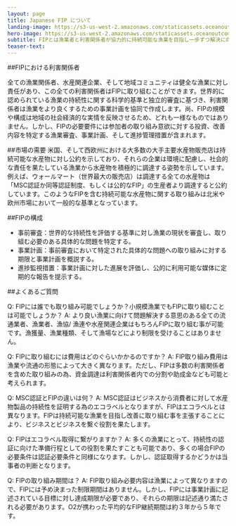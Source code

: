 ```yaml
---
layout: page 
title: Japanese FIP について
landing-image: https://s3-us-west-2.amazonaws.com/staticassets.oceanoutcomes.org/rollover+images/services-hover.jpg
hero-image: https://s3-us-west-2.amazonaws.com/staticassets.oceanoutcomes.org/hero+photos/serviceshero.jpg
subtitle: FIPとは漁業者と利害関係者が協力的に持続可能な漁業を目指し一歩ずつ解決に向けて取組むプロセスです。そして水産市場と連携し、この取り組みを着実に前進できるようサポートします。
teaser-text:
---
```


##FIPにおける利害関係者

全ての漁業関係者、水産関連企業、そして地域コミュニティは健全な漁業に対し責任があり、この全ての利害関係者はFIPに取り組むことができます。世界的に認められている漁業の持続性に関する科学的基準と独立的審査に基づき、利害関係者は漁業をより良くするための事業計画を協同で作成します。尚、FIPの規模や構成は地域の社会経済的な実情を反映させるため、どれも一様なものではありません。しかし、FIPの必要要件には参加者の取り組み意欲に対する投資、改善内容を特定する漁業審査、事業計画、そして進捗管理措置が含まれます。

##市場の需要
米国、そして西欧州における大多数の大手主要水産物販売店は持続可能な水産物に対し公約を示しており、それらの企業は環境に配慮し、社会的な責任を果たしている漁業から水産物を積極的に調達する姿勢を示しています。例えば、ウォールマート（世界最大の販売店）は調達する全ての水産物は「MSC認証か同等認証制度、もしくは公的なFIP」の生産者より調達すると公約しています。このようなFIPを含む持続可能な水産物に関する取り組みは北米や欧州市場において一般的な基準となっています。

##FIPの構成

* 事前審査：世界的な持続性を評価する基準に対し漁業の現状を審査し、取り組む必要のある具体的な問題を特定する。
* 事業計画：事前審査において特定された具体的な問題への取り組みに対する期限と事業計画を概説する。
* 進捗監視措置：事業計画に対した進展を評価し、公的に利用可能な媒体に定期的な報告を提示する。

##よくあるご質問

Q: FIPには誰でも取り組み可能でしょうか？小規模漁業でもFIPに取り組むことは可能でしょうか？
A: より良い漁業に向けて問題解決する意思のある全ての流通業者、漁業者、漁協/ 漁連や水産関連企業はもちろんFIPに取り組む事が可能です。漁獲量、漁業種類、そして漁場などにより制限を受けることはありません。

Q: FIPに取り組むには費用はどのぐらいかかるのですか？
A: FIP取り組み費用は漁業や流通の形態によって大きく異なります。ただし、FIPは多数の利害関係者を含めた取り組みの為、資金調達は利害関係者内での分割や助成金なども可能と考えられます。

Q: MSC認証とFIPの違いは何？
A: MSC認証はビジネスから消費者に対して水産物製品の持続性を証明する為のエコラベルとなりますが、FIPはエコラベルとは異なります。FIPは持続可能な漁業を目指し改善に取り組む事を主張することにより、ビジネスとビジネスを繋ぐ役割を果たします。 

Q: FIPはエコラベル取得に繋がりますか？
A: 多くの漁業にとって、持続性の認証に向けた準備行程としての役割を果たすことも可能であり、多くの場合FIPの必要条件は認証必要条件と同様になります。しかし、認証取得するかどうかは当事者の判断となります。

Q: FIPの取り組み期間は？
A: FIP取り組み必要内容は漁業によって異なりますので、FIPには予め決まった制限期間はありません。しかし、FIPには事業計画に記述されている目標に対し達成期限が必要であり、それらの期限は記述通り満たされる必要があります。O2が携わった平均的なFIP継続期間は約３年から５年です。
